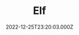 ---
title: "Elf"
year: 2003
date: 2022-12-25T23:20:03.000Z
permalink: /almanac/movies/2022-12-25-elf/index.html
link: https://letterboxd.com/rknightuk/film/elf/3/
rating: 3
---